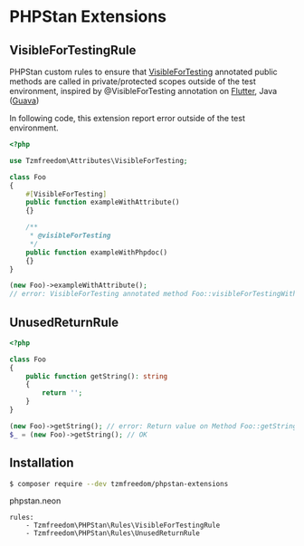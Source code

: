 # PHPStan Extensions

## VisibleForTestingRule

PHPStan custom rules to ensure that [VisibleForTesting](https://github.com/tzmfreedom/phpstan-visible-for-testing/blob/main/src/Attributes/VisibleForTesting.php) annotated public methods are called in private/protected scopes outside of the test environment, inspired by @VisibleForTesting annotation on [Flutter](https://api.flutter.dev/flutter/meta/visibleForTesting-constant.html), Java ([Guava](https://github.com/google/guava))

In following code, this extension report error outside of the test environment.
```php
<?php

use Tzmfreedom\Attributes\VisibleForTesting;

class Foo
{
    #[VisibleForTesting]
    public function exampleWithAttribute()
    {}

    /**
     * @visibleForTesting
     */
    public function exampleWithPhpdoc()
    {}
}

(new Foo)->exampleWithAttribute();
// error: VisibleForTesting annotated method Foo::visibleForTestingWithAttribute should be called in private scope outside of the test environment
```

## UnusedReturnRule

```php
<?php

class Foo
{
    public function getString(): string
    {
        return '';
    }
}

(new Foo)->getString(); // error: Return value on Method Foo::getString() is unused
$_ = (new Foo)->getString(); // OK
```

## Installation

```bash
$ composer require --dev tzmfreedom/phpstan-extensions
```

phpstan.neon
```neon
rules:
	- Tzmfreedom\PHPStan\Rules\VisibleForTestingRule
	- Tzmfreedom\PHPStan\Rules\UnusedReturnRule
```

